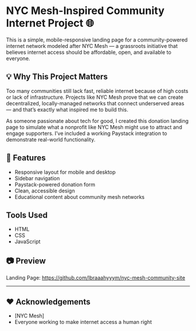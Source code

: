 # NYC Mesh-Inspired Community Internet Project 🌐
This is a simple, mobile-responsive landing page for a community-powered internet network modeled after NYC Mesh — a grassroots initiative that believes internet access should be affordable, open, and available to everyone.

## 💡 Why This Project Matters

Too many communities still lack fast, reliable internet because of high costs or lack of infrastructure. Projects like NYC Mesh prove that we can create decentralized, locally-managed networks that connect underserved areas — and that’s exactly what inspired me to build this.

As someone passionate about tech for good, I created this donation landing page to simulate what a nonprofit like NYC Mesh might use to attract and engage supporters. I’ve included a working Paystack integration to demonstrate real-world functionality.

## 🚀 Features

- Responsive layout for mobile and desktop
- Sidebar navigation
- Paystack-powered donation form
- Clean, accessible design
- Educational content about community mesh networks

## Tools Used
- HTML
- CSS
- JavaScript

## 📷 Preview

Landing Page: https://github.com/Ibraaahyyym/nyc-mesh-community-site

---

## ❤️ Acknowledgements

- [NYC Mesh]
- Everyone working to make internet access a human right
